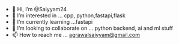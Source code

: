 - 👋 Hi, I’m @Saiyyam24
- 👀 I’m interested in ... cpp, python,fastapi,flask
- 🌱 I’m currently learning ...fastapi
- 💞️ I’m looking to collaborate on ... python backend, ai and ml stuff
- 📫 How to reach me ... agrawalsaiyyam@gmail.com

<!---
Saiyyam24/Saiyyam24 is a ✨ special ✨ repository because its `README.md` (this file) appears on your GitHub profile.
You can click the Preview link to take a look at your changes.
--->
